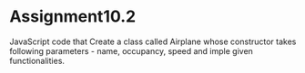 # Assignment10.2
JavaScript code that Create a class called Airplane whose constructor takes following parameters - name, occupancy, speed and imple given functionalities.
